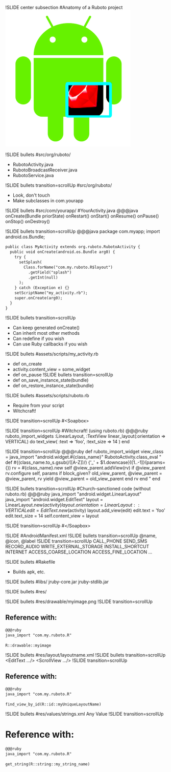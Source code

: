 !SLIDE center subsection
#Anatomy of a Ruboto project
![](ruboto_anatomy.png)

!SLIDE bullets
#src/org/ruboto/
* RubotoActivity.java
* RubotoBroadcastReceiver.java
* RubotoService.java

!SLIDE bullets transition=scrollUp
#src/org/ruboto/
* Look, don't touch
* Make subclasses in com.yourapp

!SLIDE bullets
#src/com/yourapp/
#YourActivity.java
    @@@java
    onCreate(Bundle priorState)
    onRestart()
    onStart()
    onResume()
    onPause()
    onStop()
    onDestroy()

!SLIDE bullets transition=scrollUp
    @@@java
    package com.myapp;
    import android.os.Bundle;

    public class MyActivity extends org.ruboto.RubotoActivity {
      public void onCreate(android.os.Bundle arg0) {
        try {
          setSplash(
            Class.forName("com.my.ruboto.R$layout")
              .getField("splash")
              .getInt(null)
          );
        } catch (Exception e) {}
        setScriptName("my_activity.rb");
        super.onCreate(arg0);
      }
    }

!SLIDE bullets transition=scrollUp
* Can keep generated onCreate()
* Can inherit most other methods
* Can redefine if you wish
* Can use Ruby callbacks if you wish

!SLIDE bullets
#assets/scripts/my_activity.rb
* def on_create
* activity.content_view = some_widget
* def on_pause
!SLIDE bullets transition=scrollUp
* def on_save_instance_state(bundle)
* def on_restore_instance_state(bundle)

!SLIDE bullets
#assets/scripts/ruboto.rb
* Require from your script
* Witchcraft!

!SLIDE transition=scrollUp
#&lt;Soapbox&gt;

!SLIDE transition=scrollUp
#Witchcraft! (using ruboto.rb)
    @@@ruby
    ruboto_import_widgets
        :LinearLayout, :TextView
    linear_layout(:orientation => VERTICAL) do
        text_view(
          :text => 'foo',
          :text_size => 14
        )
    end

!SLIDE transition=scrollUp
    @@@ruby
    def ruboto_import_widget
      view_class = java_import "android.widget.#{class_name}"
      RubotoActivity.class_eval "
      def #{(class_name.to_s.gsub(/([A-Z])/) {'_' + $1.downcase})[1..-1]}(params={})
        rv = #{class_name}.new self
        @view_parent.addView(rv) if @view_parent
        rv.configure self, params
        if block_given?
          old_view_parent, @view_parent = @view_parent, rv
          yield 
          @view_parent = old_view_parent
        end
        rv
      end
      "
    end

!SLIDE bullets transition=scrollUp
#Church-sanctioned code (without ruboto.rb)
    @@@ruby
    java_import "android.widget.LinearLayout"
    java_import "android.widget.EditText"
    layout = LinearLayout.new($activity)
    layout.orientation = LinearLayout::VERTICAL
    edit = EditText.new($activity)
    layout.add_view(edit)
    edit.text = 'foo'
    edit.text_size = 14
    self.content_view = layout

!SLIDE transition=scrollUp
#&lt;/Soapbox&gt;

!SLIDE
#AndroidManifest.xml
!SLIDE bullets transition=scrollUp
    <application>
        @name, @icon, @label
    <activity>
        <intent-filter>
            <action>
            <category>
    <service>
    <receiver>
    <provider>
!SLIDE transition=scrollUp
    <uses-permission>
        CALL_PHONE
        SEND_SMS
        RECORD_AUDIO
        WRITE_EXTERNAL_STORAGE
        INSTALL_SHORTCUT
        INTERNET
        ACCESS_COARSE_LOCATION
        ACCESS_FINE_LOCATION
        ...

!SLIDE bullets
#Rakefile
* Builds apk, etc.

!SLIDE bullets
#libs/
    jruby-core.jar
    jruby-stdlib.jar

!SLIDE bullets
#res/

!SLIDE bullets
#res/drawable/myimage.png
!SLIDE transition=scrollUp
## Reference with:
    @@@ruby
    java_import "com.my.ruboto.R"

    R::drawable::myimage

!SLIDE bullets
#res/layout/layoutname.xml
!SLIDE bullets transition=scrollUp
    <LinearLayout
        id="@+id/myUniqueLayoutName"
        orientation="vertical"
    >
        <EditText .../>
        <ScrollView .../>
        <view class="com.example.MyCustomView"/>
    </LinearLayout>
!SLIDE transition=scrollUp
## Reference with:
    @@@ruby
    java_import "com.my.ruboto.R"
    
    find_view_by_id(R::id::myUniqueLayoutName)

!SLIDE bullets
#res/values/strings.xml
    <string name="my_string_name">
      Any Value
    </string>
!SLIDE transition=scrollUp
# Reference with:
    @@@ruby
    java_import "com.my.ruboto.R"
    
    get_string(R::string::my_string_name)
    